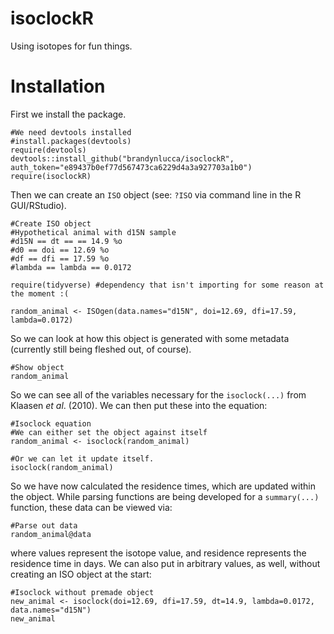 # isoclockR
Using isotopes for fun things.

# Installation

First we install the package. 

```{r}
#We need devtools installed
#install.packages(devtools)
require(devtools)
devtools::install_github("brandynlucca/isoclockR", auth_token="e89437b0ef77d567473ca6229d4a3a927703a1b0")
require(isoclockR)
```

Then we can create an `ISO` object (see: `?ISO` via command line in the R GUI/RStudio). 

```{r}
#Create ISO object
#Hypothetical animal with d15N sample
#d15N == dt == == 14.9 %o
#d0 == doi == 12.69 %o
#df == dfi == 17.59 %o
#lambda == lambda == 0.0172

require(tidyverse) #dependency that isn't importing for some reason at the moment :( 

random_animal <- ISOgen(data.names="d15N", doi=12.69, dfi=17.59, lambda=0.0172)
```

So we can look at how this object is generated with some metadata (currently still being fleshed out, of course).

```{r}
#Show object
random_animal
```

So we can see all of the variables necessary for the `isoclock(...)` from Klaasen *et al*. (2010). We can then put these into the equation:

```{r}
#Isoclock equation
#We can either set the object against itself
random_animal <- isoclock(random_animal)

#Or we can let it update itself.
isoclock(random_animal)
```

So we have now calculated the residence times, which are updated within the object. While parsing functions are being developed for a `summary(...)` function, these data can be viewed via:

```{r}
#Parse out data
random_animal@data
```

where values represent the isotope value, and residence represents the residence time in days. We can also put in arbitrary values, as well, without creating an ISO object at the start:

```{r}
#Isoclock without premade object
new_animal <- isoclock(doi=12.69, dfi=17.59, dt=14.9, lambda=0.0172, data.names="d15N")
new_animal
```
